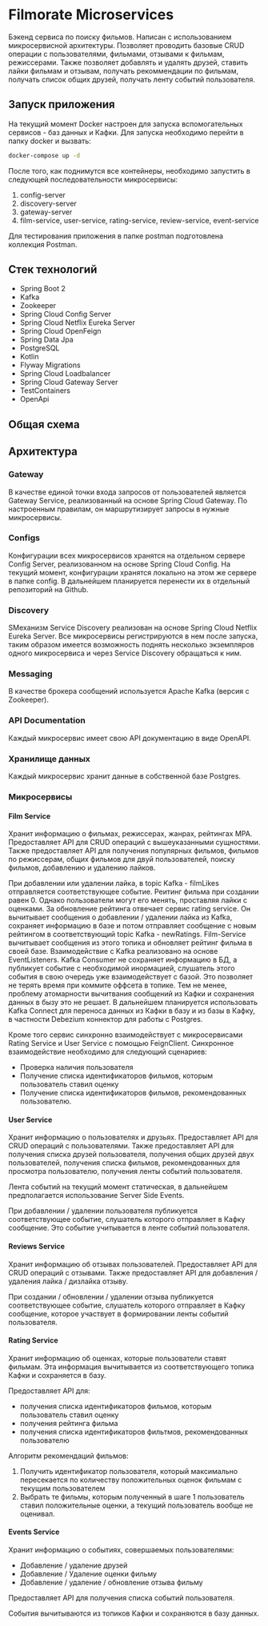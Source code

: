 # Filmorate Microservices

Бэкенд сервиса по поиску фильмов. 
Написан с использованием микросервисной архитектуры.
Позволяет проводить базовые CRUD операции с пользователями, фильмами, отзывами к фильмам, режиссерами.
Также позволяет добавлять и удалять друзей, ставить лайки фильмам и отзывам, получать рекоммендации по фильмам, получать
список общих друзей, получать ленту событий пользователя. 

## Запуск приложения
На текущий момент Docker настроен для запуска вспомогательных сервисов - баз данных и Кафки. 
Для запуска необходимо перейти в папку docker и вызвать:
```bash
docker-compose up -d
```
После того, как поднимутся все контейнеры, необходимо запустить в следующей последовательности 
микросервисы:
1. config-server
2. discovery-server
3. gateway-server
4. film-service, user-service, rating-service, review-service, event-service

Для тестирования приложения в папке postman подготовлена коллекция Postman.    

## Стек технологий
- Spring Boot 2
- Kafka
- Zookeeper
- Spring Cloud Config Server
- Spring Cloud Netflix Eureka Server
- Spring Cloud OpenFeign
- Spring Data Jpa
- PostgreSQL
- Kotlin
- Flyway Migrations
- Spring Cloud Loadbalancer
- Spring Cloud Gateway Server
- TestContainers
- OpenApi

## Общая схема

## Архитектура
### Gateway
В качестве единой точки входа запросов от пользователей является Gateway Service, реализованный на основе Spring Cloud Gateway.
По настроенным правилам, он маршрутизирует запросы в нужные микросервисы. 

### Configs
Конфигурации всех микросервисов хранятся на отдельном сервере Config Server, реализованном на основе Spring Cloud Config. 
На текущий момент, конфигурации хранятся локально на этом же сервере в папке config. В дальнейшем планируется перенести их в 
отдельный репозиторий на Github.

### Discovery
SМеханизм Service Discovery реализован на основе Spring Cloud Netflix Eureka Server. Все микросервисы регистрируются в нем после запуска,
таким образом имеется возможность поднять несколько экземпляров одного микросервиса и через Service Discovery обращаться к ним. 

### Messaging
В качестве брокера сообщений используется Apache Kafka (версия с Zookeeper).

### API Documentation
Каждый микросервис имеет свою API документацию в виде OpenAPI.   

### Хранилище данных
Каждый микросервис хранит данные в собственной базе Postgres. 

### Микросервисы
#### Film Service
Хранит информацию о фильмах, режиссерах, жанрах, рейтингах MPA. 
Предоставляет API для CRUD операций с вышеуказанными сущностями.
Также предоставляет API для получения популярных фильмов, фильмов по режиссерам, общих фильмов для двуй пользователей,
поиску фильмов, добавлению и удалению лайков. 

При добавлении или удалении лайка, в topic Kafka - filmLikes отправляется соответствующее событие. 
Реитинг фильма при создании равен 0. Однако пользователи могут его менять, проставляя лайки с оценками.
За обновление рейтинга отвечает сервис rating service. Он вычитывает сообщения о добавлении / удалении лайка
из Kafka, сохраняет информацию в базе и потом отправляет сообщение с новым рейтингом в соответствующий
topic Kafka - newRatings. Film-Service вычитывает сообщения из этого топика и обновляет рейтинг фильма в своей базе.
Взаимодействие с Kafka реализовано на основе EventListeners. Kafka Consumer не сохраняет информацию в БД, а
публикует событие с необходимой инормацией, слушатель этого события в свою очередь уже взаимодействует с базой. 
Это позволяет не терять время при коммите оффсета в топике. Тем не менее, проблему атомарности вычитвания
сообщений из Кафки и сохранения данных в бызу это не решает. В дальнейшем планируется использовать Kafka Connect
для переноса данных из Кафки в базу и из базы в Кафку, в частности Debezium коннектор для работы с Postgres. 

Кроме того сервис синхронно взаимодействует с микросервисами Rating Service и User Service с 
помощью FeignClient. Синхронное взаимодействие необходимо для следующий сценариев:
- Проверка наличия пользователя
- Получение списка идентификаторов фильмов, которым пользователь ставил оценку
- Получение списка идентификаторов фильмов, рекомендованных пользователю.

#### User Service
Хранит информацию о пользователях и друзьях. 
Предоставляет API для CRUD операций с пользователями. 
Также предоставляет API для получения списка друзей пользователя, получения общих друзей двух пользователей,
получения списка фильмов, рекомендованных для просмотра пользователю, получения ленты событий пользователя.

Лента событий на текущий момент статическая, в дальнейшем предполагается использование Server Side Events.

При добавлении / удалении пользователя публикуется соответствующее событие, слушатель которого 
отправляет в Кафку сообщение. Это событие учитывается в ленте событий пользователя.

#### Reviews Service
Хранит информацию об отзывах пользователей.
Предоставляет API для CRUD операций с отзывами. Также предоставляет API для добавления / удаления 
лайка / дизлайка отзыву. 

При создании / обновлении / удалении отзыва публикуется соответствующее событие, слушатель которого
отправляет в Кафку сообщение, которое участвует в формировании ленты событий пользователя. 

#### Rating Service
Хранит информацию об оценках, которые пользователи ставят фильмам. Эта информация вычитывается 
из соответствующего топика Кафки и сохраняется в базу. 

Предоставляет API для:
- получения списка идентификаторов фильмов, которым пользователь ставил оценку
- получения рейтинга фильма
- получения списка идентификаторов фильтмов, рекомендованных пользователю

Алгоритм рекомендаций фильмов:
1. Получить идентификатор пользователя, который максимально пересекается по количеству положительных оценок фильмам с текущим пользователем
2. Выбрать те фильмы, которым полученный в шаге 1 пользователь ставил положительные оценки, а текущий пользователь вообще не оценивал.

#### Events Service
Хранит информацию о событиях, совершаемых пользователями:
- Добавление / удаление друзей
- Добавление / Удаление оценки фильму
- Добавление / удаление / обновление отзыва фильму

Предоставляет API для получения списка событий пользователя. 

События вычитываются из топиков Кафки и сохраняются в базу данных.
